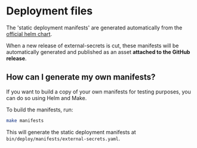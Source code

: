# Deployment files

The 'static deployment manifests' are generated automatically
from the [official helm chart](../charts/external-secrets).

When a new release of external-secrets is cut, these manifests will be
automatically generated and published as an asset **attached to the GitHub release**.

## How can I generate my own manifests?

If you want to build a copy of your own manifests for testing purposes, you
can do so using Helm and Make.

To build the manifests, run:

```bash
make manifests
```

This will generate the static deployment manifests at
`bin/deploy/manifests/external-secrets.yaml`.
